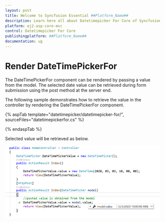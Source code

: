 ```yaml
---
layout: post
title: Welcome to Syncfusion Essential ##Platform_Name##
description: Learn here all about Datetimepicker For Core of Syncfusion Essential ##Platform_Name## widgets based on HTML5 and jQuery.
platform: ej2-asp-core-mvc
control: Datetimepicker For Core
publishingplatform: ##Platform_Name##
documentation: ug
---
```



# Render DateTimePickerFor

The DateTimePickerFor component can be rendered by passing a value from the model. The selected date value can be retrieved during form submission using the post method at the server end.

The following sample demonstrates how to retrieve the value in the controller by rendering the DateTimePickerFor component.

{% aspTab template="datetimepicker/datetimepicker-for/", sourceFiles="datetimepickerfor.cs" %}

{% endaspTab %}

Selected value will be retrieved as below.

![DateTimePickerFor Component in ASP.NET Core](../images/asp-net-core-datetimepickerfor-value-post.png)
